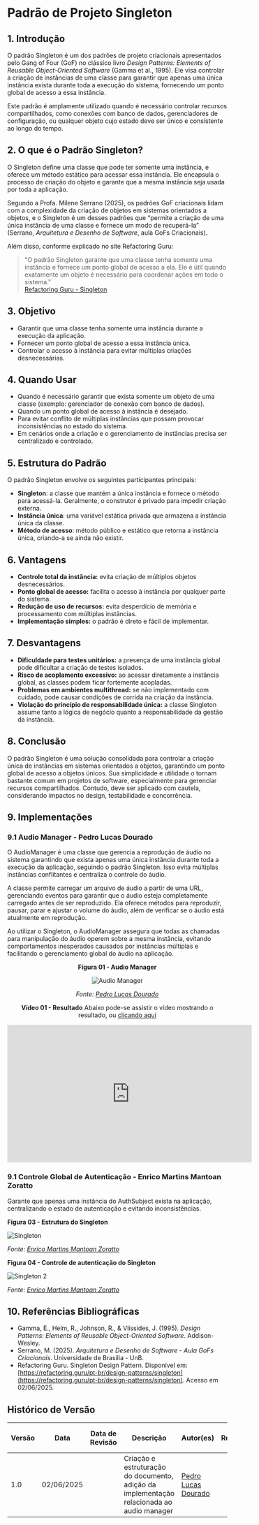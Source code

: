 # Padrão de Projeto Singleton

## 1. Introdução

O padrão Singleton é um dos padrões de projeto criacionais apresentados pelo Gang of Four (GoF) no clássico livro *Design Patterns: Elements of Reusable Object-Oriented Software* (Gamma et al., 1995). Ele visa controlar a criação de instâncias de uma classe para garantir que apenas uma única instância exista durante toda a execução do sistema, fornecendo um ponto global de acesso a essa instância.

Este padrão é amplamente utilizado quando é necessário controlar recursos compartilhados, como conexões com banco de dados, gerenciadores de configuração, ou qualquer objeto cujo estado deve ser único e consistente ao longo do tempo.

## 2. O que é o Padrão Singleton?

O Singleton define uma classe que pode ter somente uma instância, e oferece um método estático para acessar essa instância. Ele encapsula o processo de criação do objeto e garante que a mesma instância seja usada por toda a aplicação.

Segundo a Profa. Milene Serrano (2025), os padrões GoF criacionais lidam com a complexidade da criação de objetos em sistemas orientados a objetos, e o Singleton é um desses padrões que “permite a criação de uma única instância de uma classe e fornece um modo de recuperá-la” (Serrano, *Arquitetura e Desenho de Software*, aula GoFs Criacionais).

Além disso, conforme explicado no site Refactoring Guru:

> "O padrão Singleton garante que uma classe tenha somente uma instância e fornece um ponto global de acesso a ela. Ele é útil quando exatamente um objeto é necessário para coordenar ações em todo o sistema."  
> [Refactoring Guru - Singleton](https://refactoring.guru/pt-br/design-patterns/singleton)

## 3. Objetivo

- Garantir que uma classe tenha somente uma instância durante a execução da aplicação.
- Fornecer um ponto global de acesso a essa instância única.
- Controlar o acesso à instância para evitar múltiplas criações desnecessárias.

## 4. Quando Usar

- Quando é necessário garantir que exista somente um objeto de uma classe (exemplo: gerenciador de conexão com banco de dados).
- Quando um ponto global de acesso à instância é desejado.
- Para evitar conflito de múltiplas instâncias que possam provocar inconsistências no estado do sistema.
- Em cenários onde a criação e o gerenciamento de instâncias precisa ser centralizado e controlado.

## 5. Estrutura do Padrão

O padrão Singleton envolve os seguintes participantes principais:

- **Singleton**: a classe que mantém a única instância e fornece o método para acessá-la. Geralmente, o construtor é privado para impedir criação externa.
- **Instância única**: uma variável estática privada que armazena a instância única da classe.
- **Método de acesso**: método público e estático que retorna a instância única, criando-a se ainda não existir.

## 6. Vantagens

- **Controle total da instância:** evita criação de múltiplos objetos desnecessários.
- **Ponto global de acesso:** facilita o acesso à instância por qualquer parte do sistema.
- **Redução de uso de recursos:** evita desperdício de memória e processamento com múltiplas instâncias.
- **Implementação simples:** o padrão é direto e fácil de implementar.

## 7. Desvantagens

- **Dificuldade para testes unitários:** a presença de uma instância global pode dificultar a criação de testes isolados.
- **Risco de acoplamento excessivo:** ao acessar diretamente a instância global, as classes podem ficar fortemente acopladas.
- **Problemas em ambientes multithread:** se não implementado com cuidado, pode causar condições de corrida na criação da instância.
- **Violação do princípio de responsabilidade única:** a classe Singleton assume tanto a lógica de negócio quanto a responsabilidade da gestão da instância.

## 8. Conclusão

O padrão Singleton é uma solução consolidada para controlar a criação única de instâncias em sistemas orientados a objetos, garantindo um ponto global de acesso a objetos únicos. Sua simplicidade e utilidade o tornam bastante comum em projetos de software, especialmente para gerenciar recursos compartilhados. Contudo, deve ser aplicado com cautela, considerando impactos no design, testabilidade e concorrência.

## 9. Implementações

### 9.1 Audio Manager - Pedro Lucas Dourado
O AudioManager é uma classe que gerencia a reprodução de áudio no sistema garantindo que exista apenas uma única instância durante toda a execução da aplicação, seguindo o padrão Singleton. Isso evita múltiplas instâncias conflitantes e centraliza o controle do áudio.

A classe permite carregar um arquivo de áudio a partir de uma URL, gerenciando eventos para garantir que o áudio esteja completamente carregado antes de ser reproduzido. Ela oferece métodos para reproduzir, pausar, parar e ajustar o volume do áudio, além de verificar se o áudio está atualmente em reprodução.

Ao utilizar o Singleton, o AudioManager assegura que todas as chamadas para manipulação do áudio operem sobre a mesma instância, evitando comportamentos inesperados causados por instâncias múltiplas e facilitando o gerenciamento global do áudio na aplicação.

<center>

**Figura 01 - Audio Manager**

![Audio Manager](../../assets/subgrupo02/criacional/singleton.png)

*Fonte: [Pedro Lucas Dourado](https://github.com/lucasdray)*

**Vídeo 01 - Resultado**
Abaixo pode-se assistir o vídeo mostrando o resultado, ou [clicando aqui](https://youtu.be/Tq6Wse3_W9I?si=cOqs7z_siMpiaZf2)

<iframe width="560" height="315" src="https://www.youtube.com/embed/Tq6Wse3_W9I?si=cOqs7z_siMpiaZf2" title="YouTube video player" frameborder="0" allow="accelerometer; autoplay; clipboard-write; encrypted-media; gyroscope; picture-in-picture; web-share" referrerpolicy="strict-origin-when-cross-origin" allowfullscreen></iframe>

</center>


### 9.1 Controle Global de Autenticação - Enrico Martins Mantoan Zoratto

Garante que apenas uma instância do AuthSubject exista na aplicação, centralizando o estado de autenticação e evitando inconsistências.

**Figura 03 - Estrutura do Singleton**

![Singleton](../../assets/subgrupo02/criacional/singleton_enrico.png)

*Fonte: [Enrico Martins Mantoan Zoratto](https://github.com/sidts)*

**Figura 04 - Controle de autenticação do Singleton**

![Singleton 2](../../assets/subgrupo02/criacional/singleton_enrico2.png)

*Fonte: [Enrico Martins Mantoan Zoratto](https://github.com/sidts)*

</center>

## 10. Referências Bibliográficas

- Gamma, E., Helm, R., Johnson, R., & Vlissides, J. (1995). *Design Patterns: Elements of Reusable Object-Oriented Software*. Addison-Wesley.
- Serrano, M. (2025). *Arquitetura e Desenho de Software - Aula GoFs Criacionais*. Universidade de Brasília - UnB.
- Refactoring Guru. Singleton Design Pattern. Disponível em: [https://refactoring.guru/pt-br/design-patterns/singleton](https://refactoring.guru/pt-br/design-patterns/singleton). Acesso em 02/06/2025.

## Histórico de Versão

| Versão | Data       | Data de Revisão | Descrição                                                                                 | Autor(es)                                           | Revisor(es) | Detalhes da revisão |
| ------ | ---------- | --------------- | ----------------------------------------------------------------------------------------- | --------------------------------------------------- | ----------- | ------------------- |
| 1.0    | 02/06/2025 |                 | Criação e estruturação do documento, adição da implementação relacionada ao audio manager | [Pedro Lucas Dourado](https://github.com/lucasdray) |             |                     |


